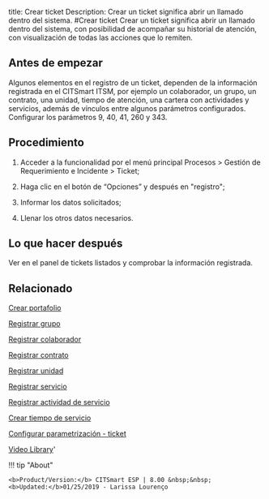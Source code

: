 title:  Crear ticket
Description: Crear un ticket significa abrir un llamado dentro del sistema. 
#Crear ticket
Crear un ticket significa abrir un llamado dentro del sistema, con posibilidad de acompañar su historial de atención, con visualización de todas las acciones que lo remiten.

Antes de empezar
----------------

Algunos elementos en el registro de un ticket, dependen de la información
registrada en el CITSmart ITSM, por ejemplo un colaborador, un grupo, un
contrato, una unidad, tiempo de atención, una cartera con actividades y
servicios, además de vínculos entre algunos parámetros configurados.
Configurar los parámetros 9, 40, 41, 260 y 343.

Procedimiento
-------------

1.  Acceder a la funcionalidad por el menú principal Procesos \> Gestión de
    Requerimiento e Incidente \> Ticket;

2.  Haga clic en el botón de “Opciones” y después en "registro";

3.  Informar los datos solicitados;

4.  Llenar los otros datos necesarios.

Lo que hacer después
--------------------

Ver en el panel de tickets listados y comprobar la información registrada.

Relacionado
---------------

[Crear portafolio](/es-es/citsmart-esp-8/processes/portfolio-and-catalog/use/create-the-portfolio.html)

[Registrar grupo](/es-es/citsmart-esp-8/initial-settings/access-settings/user/register-groups.html)

[Registrar colaborador](/es-es/citsmart-esp-8/initial-settings/access-settings/user/register-employee.html)

[Registrar contrato](/es-es/citsmart-esp-8/additional-features/contract-management/use/register-contract.html)

[Registrar unidad](/es-es/citsmart-esp-8/platform-administration/region-and-language/register-unit.html)

[Registrar servicio](/es-es/citsmart-esp-8/processes/portfolio-and-catalog/use/register-a-service.html)

[Registrar actividad de servicio](/es-es/citsmart-esp-8/processes/portfolio-and-catalog/use/register-service-activity.html)

[Crear tiempo de servicio](/es-es/citsmart-esp-8/processes/service-level/configuration/create-time-attendance.html)

[Configurar parametrización - ticket](/es-es/citsmart-esp-8/platform-administration/parameters-list/configure-parametrization-ticket.html)

<i class='fa fa-youtube-play  fa-2x' style='color:#97ce17;vertical-align: middle;'> </i> [Video Library](https://www.youtube.com/playlist?list=PLB5qK2uzf2ROfIFL9F-3s-gomHNzudBEy)'

!!! tip "About"

    <b>Product/Version:</b> CITSmart ESP | 8.00 &nbsp;&nbsp;
    <b>Updated:</b>01/25/2019 - Larissa Lourenço

